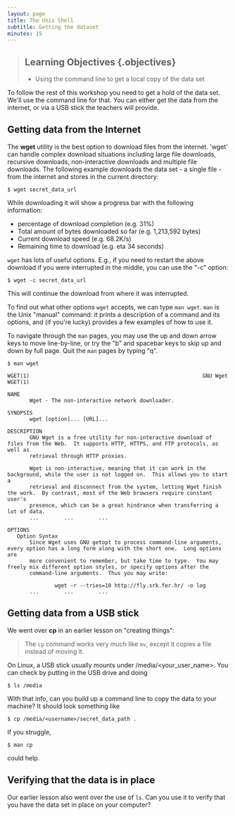 ```yaml
---
layout: page
title: The Unix Shell
subtitle: Getting the dataset
minutes: 15
---
```

> ## Learning Objectives {.objectives}
>
> *   Using the command line to get a local copy of the data set
> 

To follow the rest of this workshop you need to get a hold of the data set. We'll use the command line for that. You can either get the data 
from the internet, or via a USB stick the teachers will provide.

## Getting data from the Internet
The **wget** utility is the best option to download files from the internet. 'wget' can handle complex download situations including large file 
downloads, recursive downloads, non-interactive downloads and multiple file downloads. The following example downloads the data set - a single 
file - from the internet and stores in the current directory:

~~~ {.bash}
$ wget secret_data_url
~~~

While downloading it will show a progress bar with the following information:

* percentage of download completion (e.g. 31%)
* Total amount of bytes downloaded so far (e.g. 1,213,592 bytes)
* Current download speed (e.g. 68.2K/s)
* Remaining time to download (e.g. eta 34 seconds)

`wget` has lots of useful options. E.g., if you need to restart the above download if you were interrupted in the middle, you can use the "-c" 
option:

~~~ {.bash}
$ wget -c secret_data_url
~~~

This will continue the download from where it was interrupted.

To find out what other options `wget` accepts, we can type `man wget`. `man` is the Unix "manual" command: it prints a description 
of a command and its options, and (if you're lucky) provides a few examples of how to use it.

To navigate through the `man` pages, you may use the up and down arrow keys to move line-by-line, or try the "b" and spacebar keys to skip up 
and down by full page. Quit the `man` pages by typing "q".

~~~ {.bash}
$ man wget
~~~
~~~ {.output}
WGET(1)                                                       GNU Wget                                                      WGET(1)

NAME
       Wget - The non-interactive network downloader.

SYNOPSIS
       wget [option]... [URL]...

DESCRIPTION
       GNU Wget is a free utility for non-interactive download of files from the Web.  It supports HTTP, HTTPS, and FTP protocols, as well as
       retrieval through HTTP proxies.

       Wget is non-interactive, meaning that it can work in the background, while the user is not logged on.  This allows you to start a 
       retrieval and disconnect from the system, letting Wget finish the work.  By contrast, most of the Web browsers require constant user's 
       presence, which can be a great hindrance when transferring a lot of data.
       ...        ...        ...

OPTIONS
   Option Syntax
       Since Wget uses GNU getopt to process command-line arguments, every option has a long form along with the short one.  Long options are 
       more convenient to remember, but take time to type.  You may freely mix different option styles, or specify options after the 
       command-line arguments.  Thus you may write:

               wget -r --tries=10 http://fly.srk.fer.hr/ -o log
       ...        ...        ...

~~~

## Getting data from a USB stick
We went over **cp** in an earlier lesson on "creating things":

> The `cp` command works very much like `mv`, except it copies a file instead of moving it.

On Linux, a USB stick usually mounts under /media/<your_user_name>. You can check by putting in the USB drive and doing

~~~ {.bash}
$ ls /media
~~~

With that info, can you build up a command line to copy the data to your machine? It should look something like

~~~ {.bash}
$ cp /media/<username>/secret_data_path .
~~~

If you struggle, 

~~~ {.bash}
$ man cp
~~~

could help.

## Verifying that the data is in place
Our earlier lesson also went over the use of `ls`. Can you use it to verify that you have the data set in place on your computer?
